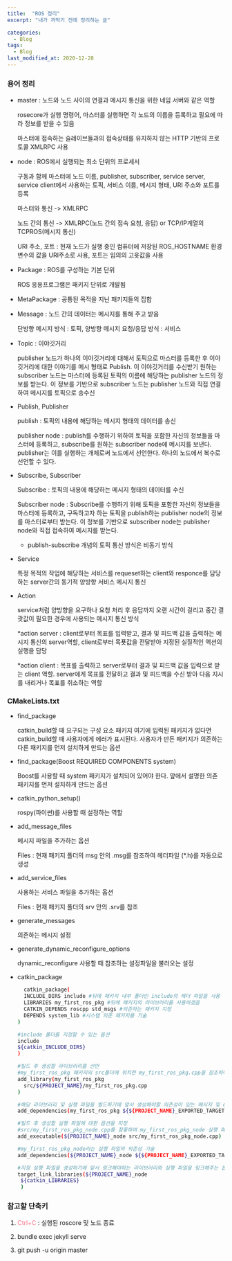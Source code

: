 ```yaml
---
title:  "ROS 정리"
excerpt: "내가 까먹기 전에 정리하는 글"

categories:
  - Blog
tags:
  - Blog
last_modified_at: 2020-12-28
---
```


### 용어 정리
* master : 노드와 노드 사이의 연결과 메시지 통신을 위한 네임 서버와 같은 역할

    rosecore가 실행 명령어, 마스터를 실행하면 각 노드의 이름을 등록하고 필요에 따라 정보를 받을 수 있음


    마스터에 접속하는 슬레이브들과의 접속상태를 유지하지 않는 HTTP 기반의 프로토콜 XMLRPC 사용  


* node : ROS에서 실행되는 최소 단위의 프로세서

    구동과 함께 마스터에 노드 이름, publisher, subscriber, service server, service client에서 사용하는 토픽, 서비스 이름, 메시지 형태, URI 주소와 포트를 등록

    마스터와 통신 -> XMLRPC

    노드 간의 통신 -> XMLRPC(노드 간의 접속 요청, 응답) or TCP/IP계열의 TCPROS(메시지 통신)

    URI 주소, 포트 : 현재 노드가 실행 중인 컴퓨터에 저장된 ROS_HOSTNAME 환경변수의 값을 URI주소로 사용, 포트는 임의의 고윳값을 사용

* Package : ROS를 구성하는 기본 단위

    ROS 응용프로그램은 패키지 단위로 개발됨

* MetaPackage : 공통된 목적을 지닌 패키지들의 집합


* Message : 노드 간의 데이터는 메시지를 통해 주고 받음

    단방향 메시지 방식 : 토픽, 양방향 메시지 요청/응답 방식 : 서비스

* Topic : 이야깃거리

    publisher 노드가 하나의 이야깃거리에 대해서 토픽으로 마스터를 등록한 후 이야깃거리에 대한 이야기를 메시 형태로 Publish. 이 이야깃거리를 수신받기 원하는 subscriber 노드는 마스터에 등록된 토픽의 이름에 해당하는 publisher 노드의 정보를 받는다. 이 정보를 기반으로 subscriber 노드는 publisher 노드와 직접 연결하여 메시지를 토픽으로 송수신


* Publish, Publisher

    publish : 토픽의 내용에 해당하는 메시지 형태의 데이터를 송신

    publisher node : publish를 수행하기 위하여 토픽을 포함한 자신의 정보들을 마스터에 등록하고, subscribe를 원하는 subscriber node에 메시지를 보낸다. publisher는 이를 실행하는 개체로써 노드에서 선언한다. 하나의 노드에서 복수로 선언할 수 있다.

* Subscribe, Subscriber

    Subscribe : 토픽의 내용에 해당하는 메시지 형태의 데이터를 수신

    Subscriber node : Subscribe를 수행하기 위해 토픽을 포함한 자신의 정보들을 마스터에 등록하고, 구독하고자 하는 토픽을 publish하는 publisher node의 정보를 마스터로부터 받는다. 이 정보를 기반으로 subscriber node는 publisher node와 직접 접속하여 메시지를 받는다.

    * publish-subscribe 개념의 토픽 통신 방식은 비동기 방식

* Service

    특정 목적의 작업에 해당하는 서비스를 requeset하는 client와 responce를 담당하는 server간의 동기적 양방향 서비스 메시지 통신

* Action

    service처럼 양방향을 요구하나 요청 처리 후 응답까지 오랜 시간이 걸리고 중간 결괏값이 필요한 경우에 사용되는 메시지 통신 방식

    *action server : client로부터 목표를 입력받고, 결과 및 피드백 값을 출력하는 메시지 통신의 server역할, client로부터 목푯값을 전달받아 지정된 실질적인 액션의 실행을 담당

    *action client : 목표를 출력하고 server로부터 결과 및 피드백 값을 입력으로 받는  client 역할. server에게 목표를 전달하고 결과 및 피드백을 수신 받아 다음 지시를 내리거나 목표를 취소하는 역할
    

### CMakeLists.txt

* find_package

    catkin_build할 때 요구되는 구성 요소 패키지
    여기에 입력된 패키지가 없다면 catkin_build할 때 사용자에게 에러가 표시된다.
    사용자가 만든 패키지가 의존하는 다른 패키지를 먼저 설치하게 만드는 옵션

* find_package(Boost REQUIRED COMPONENTS system)

    Boost를 사용할 때 system 패키지가 설치되어 있어야 한다. 
    앞에서 설명한 의존 패키지를 먼저 설치하게 만드는 옵션

* catkin_python_setup()

   rospy(파이썬)를 사용할 때 설정하는 역할

* add_message_files

   메시지 파일을 주가하는 옵션 

   Files : 현재 패키지 폴더의 msg 안의 .msg를 참조하여 헤더파일 (*.h)를 자동으로 생성

 * add_service_files

   사용하는 서비스 파일을 추가하는 옵션 
   
   Files : 현재 패키지 폴더의 srv 안의 .srv를 참조

 * generate_messages

   의존하는 메시지 설정
   
 * generate_dynamic_reconfigure_options

   dynamic_reconfigure 사용할 때 참조하는 설정파일을 불러오는 설정


* catkin_package

    ```bash
      catkin_package(
      INCLUDE_DIRS include #뒤에 패키지 내부 폴더인 include의 헤더 파일을 사용
      LIBRARIES my_first_ros_pkg #뒤에 패키지의 라이브러리를 사용하겠음
      CATKIN_DEPENDS roscpp std_msgs #의존하는 패키지 지정
      DEPENDS system_lib #시스템 의존 패키지를 기술
    )
    ```
  ```bash
  #include 폴더를 지정할 수 있는 옵션
  include
  ${catkin_INCLUDE_DIRS}
  )
  ```

  ```bash
  #빌드 후 생성할 라이브러리를 선언
  #my_first_ros_pkg 패키지의 src폴더에 위치한 my_first_ros_pkg.cpp을 참조하여 my_first_ros_pkg 라이브러리를 생성
  add_library(my_first_ros_pkg
    src/${PROJECT_NAME}/my_first_ros_pkg.cpp
  )
  ```

  ```bash
  #해당 라이브러리 및 실행 파일을 빌드하기에 앞서 생성해야할 의존성이 있는 메시지 및 dynamic reconfigure가 있다면 우선적으로 이를수행하라는 옵션
  add_dependencies(my_first_ros_pkg ${${PROJECT_NAME}_EXPORTED_TARGETS} ${catkin_EXPORTED_TARGETS})
  ```


  ```bash
  #빌드 후 생성할 실행 파일에 대한 옵션을 지정
  #src/my_first_ros_pkg_node.cpp를 참좋하여 my_first_ros_pkg_node 실행 파일을 생성
  add_executable(${PROJECT_NAME}_node src/my_first_ros_pkg_node.cpp)
  ```

  ```bash
  #my_first_ros_pkg_node라는 실행 파일의 의존성 기술
  add_dependencies(${PROJECT_NAME}_node ${${PROJECT_NAME}_EXPORTED_TARGETS} ${catkin_EXPORTED_TARGETS})
  ```

  ```bash
  #지정 실행 파일을 생성하기에 앞서 링크해야하는 라이브러리와 실행 파일을 링크해주는 옵션
  target_link_libraries(${PROJECT_NAME}_node
   ${catkin_LIBRARIES}
   )
  ```

### 참고할 단축키

1. <span style="color:#FA7089">Ctrl+C</span> : 실행된 roscore  및 노드 종료

2. bundle exec jekyll serve

3. git push -u origin master
